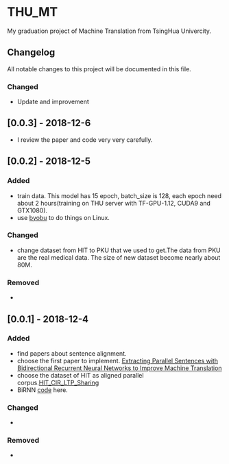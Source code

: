 # THU_MT

My graduation project of Machine Translation from TsingHua Univercity.

## Changelog
All notable changes to this project will be documented in this file.

### Changed
- Update and improvement

## [0.0.3] - 2018-12-6
- I review the paper and code very very carefully.

## [0.0.2] - 2018-12-5
### Added
- train data. This model has 15 epoch, batch_size is 128, each epoch need about 2 hours(training on THU server with TF-GPU-1.12, CUDA9 and GTX1080).
- use [byobu](http://byobu.co/) to do things on Linux.

### Changed
- change dataset from HIT to PKU that we used to get.The data from PKU are the real medical data. The size of new dataset become nearly about 80M.

### Removed
- 

## [0.0.1] - 2018-12-4
### Added
- find papers about sentence alignment.
- choose the first paper to implement.
[Extracting Parallel Sentences with Bidirectional Recurrent Neural Networks to Improve Machine Translation](https://arxiv.org/abs/1806.05559)
- choose the dataset of HIT as aligned parallel corpus.[HIT_CIR_LTP_Sharing](http://ir.hit.edu.cn/demo/ltp/Sharing_Plan.htm)
- BiRNN [code](https://github.com/naginoasukara/THU_MT/tree/master/sentence%20alignment/BiRNN%20for%20SA) here.

### Changed
-

### Removed
- 
